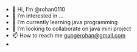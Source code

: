 - 👋 Hi, I’m @rohan0110
- 👀 I’m interested in ...
- 🌱 I’m currently learning java programming
- 💞️ I’m looking to collaborate on java mini project
- 📫 How to reach me gungerohan@gmail.com
- 

<!---
rohan0110/rohan0110 is a ✨ special ✨ repository because its `README.md` (this file) appears on your GitHub profile.
You can click the Preview link to take a look at your changes.
--->
